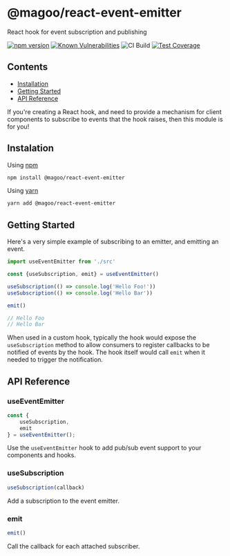 # @magoo/react-event-emitter

React hook for event subscription and publishing

[![npm version](https://badge.fury.io/js/@magoo/react-event-emitter.svg)](https://badge.fury.io/js/@magoo/react-event-emitter)
[![Known Vulnerabilities](https://snyk.io/test/github/TheMagoo73/flagsmith-react/badge.svg)](https://snyk.io/test/github/TheMagoo73/react-event-emitter)
![CI Build](https://github.com/TheMagoo73/react-event-emitter/actions/workflows/ci-build.yml/badge.svg)
[![Test Coverage](https://api.codeclimate.com/v1/badges/3d634028cffba29aba92/test_coverage)](https://codeclimate.com/github/TheMagoo73/react-event-emitter/test_coverage)

## Contents

- [Installation](#installation)
- [Getting Started](#getting-started)
- [API Reference](#api-reference)

If you're creating a React hook, and need to provide a mechanism for client components to subscribe to events that the hook raises, then this module is for you!

## Instalation

Using [npm](https://npmjs.org)

```bash
npm install @magoo/react-event-emitter
```

Using [yarn](https://yarnpkg.com)

```bash
yarn add @magoo/react-event-emitter
```

## Getting Started

Here's a very simple example of subscribing to an emitter, and emitting an event.

```javascript
import useEventEmitter from './src'

const {useSubscription, emit} = useEventEmitter()

useSubscription(() => console.log('Hello Foo!'))
useSubscription(() => console.log('Hello Bar'))

emit()

// Hello Foo
// Hello Bar
```

When used in a custom hook, typically the hook would expose the `useSubscription` method to allow consumers to register callbacks to be notified of events by the hook. The hook itself would call `emit` when it needed to trigger the notification.

## API Reference

### useEventEmitter

```javascript
const {
    useSubscription,
    emit
} = useEventEmitter();
```

Use the `useEventEmitter` hook to add pub/sub event support to your components and hooks.

### useSubscription

```javascript
useSubscription(callback)
```

Add a subscription to the event emitter.

### emit

```javascript
emit()
```

Call the callback for each attached subscriber.